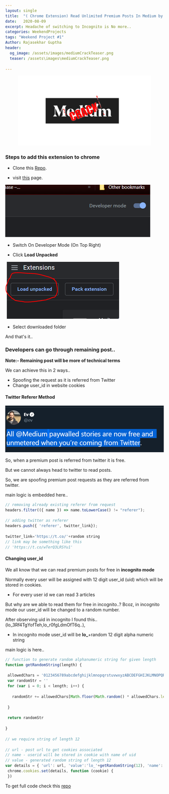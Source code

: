 ```yaml
---
layout: single
title:  "( Chrome Extension) Read Unlimited Premium Posts In Medium by Rajasekhar Guptha"
date:   2020-08-09
excerpt: Headache of switching to Incognito is No more.. 
categories: WeekendProjects
tags: "Weekend Project #1"
Author: Rajasekhar Guptha
header:
  og_image: /assets/images/mediumCrackTeaser.png
  teaser: /assets\images\mediumCrackTeaser.png
  
---
```

<figure>
  <img src="/assets\images\mediumCrackTeaser.png" alt="Medium Crack image">
  
</figure>

### Steps to add this extension to chrome

+ Clone this [Repo](https://github.com/RajasekharGuptha/Medium-Freeifier).

+ visit [this](chrome://extensions/) page.

![Developer Mode](/assets\images\developermodetoggle.png)

+ Switch On Developer Mode (On Top Right)

+ Click **Load Unpacked**

![load unpacked](/assets\images\loadUnpacked.png)

+ Select downloaded folder  

And that's it..

### Developers can go through remaining post..
**Note:-  Remaining post will be more of technical terms**

We can achieve this in 2 ways..

+ Spoofing the request as it is referred from Twitter
+ Change user_id in website cookies 

#### Twitter Referer Method

![Tweet](/assets\images\tweet.png)

So, when a premium post is referred from twitter it is free.

But we cannot always head to twitter to read posts.

So, we are spoofing premium post requests as they are referred from twitter.

main logic is embedded here..
```js
// removing already existing referer from request
headers.filter(({ name }) => name.toLowerCase() != "referer");

// adding twitter as referer
headers.push({ 'referer', twitter_link});

twitter_link='https://t.co/'+random string
// link may be something like this
// 'https://t.co/wTerQ3LRSYu1'
```

#### Changing user_id

We all know that we can read premium posts for free in **incognito mode**

Normally every user will be assigned with 12 digit user_id (uid) which will be stored in cookies.

+ For every user id we can read 3 articles 

But why are we able to read them for free in  incognito..?
 Bcoz, in incognito mode our user_id will be changed to a random number.

 After observing uid in incognito I found this..(lo_3Rf4TgYofTeh,lo_r0fgLdmOfT6q..),

 + In incognito mode user_id will be **lo_**+random 12 digit alpha numeric string

main logic is here..
 ```js
// function to generate random alphanumeric string for given length
 function getRandomString(length) {

  allowedChars = '0123456789abcdefghijklmnopqrstuvwxyzABCDEFGHIJKLMNOPQRSTUVWXYZ'
  var randomStr = ''
  for (var i = 0; i < length; i++) {

    randomStr += allowedChars[Math.floor(Math.random() * allowedChars.length)]

  }

  return randomStr

}

// we require string of length 12

// url - post url to get cookies associated
// name - userid will be stored in cookie with name of uid 
// value - generated random string of length 12
var details = { 'url': url, 'value':'lo_'+getRandomString(12), 'name': 'uid' }
  chrome.cookies.set(details, function (cookie) {
  })


```

To get full code check this [repo](https://github.com/RajasekharGuptha/Medium-Freeifier)

